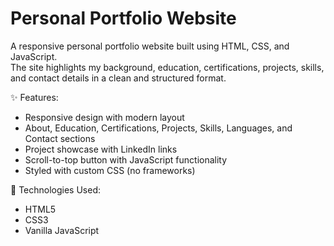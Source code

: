 # Personal Portfolio Website

A responsive personal portfolio website built using HTML, CSS, and JavaScript.  
The site highlights my background, education, certifications, projects, skills, and contact details in a clean and structured format.

✨ Features:
- Responsive design with modern layout
- About, Education, Certifications, Projects, Skills, Languages, and Contact sections
- Project showcase with LinkedIn links
- Scroll-to-top button with JavaScript functionality
- Styled with custom CSS (no frameworks)

🧱 Technologies Used:
- HTML5
- CSS3
- Vanilla JavaScript
